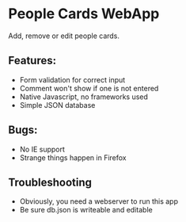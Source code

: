 # People Cards WebApp

Add, remove or edit people cards.
## Features:
* Form validation for correct input
* Comment won't show if one is not entered
* Native Javascript, no frameworks used
* Simple JSON database

## Bugs:
* No IE support
* Strange things happen in Firefox

## Troubleshooting
* Obviously, you need a webserver to run this app
* Be sure db.json is writeable and editable
